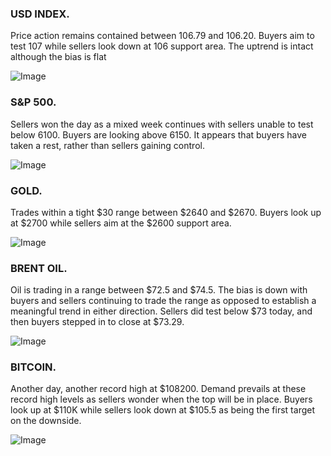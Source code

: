 ### USD INDEX. 

Price action remains contained between 106.79 and 106.20. Buyers aim to test 107 while sellers look down at 106 support area. The uptrend is intact although the bias is flat

![Image](https://markleighedu.github.io/img/Tuesday/usdindex.jpg)

### S&P 500. 

Sellers won the day as a mixed week continues with sellers unable to test below 6100. Buyers are looking above 6150. It appears that buyers have taken a rest, rather than sellers gaining control.


![Image](https://markleighedu.github.io/img/Tuesday/sp500.jpg)

### GOLD. 

Trades within a tight $30 range between $2640 and $2670. Buyers look up at $2700 while sellers aim at the $2600 support area.

![Image](https://markleighedu.github.io/img/Tuesday/gold.jpg)

### BRENT OIL. 

Oil is trading in a range between $72.5 and $74.5. The bias is down with buyers and sellers continuing to trade the range as opposed to establish a meaningful trend in either direction. Sellers did test below $73 today, and then buyers stepped in to close at $73.29.


![Image](https://markleighedu.github.io/img/Tuesday/brentoil.jpg)

### BITCOIN. 

Another day, another record high at $108200. Demand prevails at these record high levels as sellers wonder when the top will be in place. Buyers look up at $110K while sellers look down at $105.5 as being the first target on the downside.

![Image](https://markleighedu.github.io/img/Tuesday/bitcoin.jpg)

